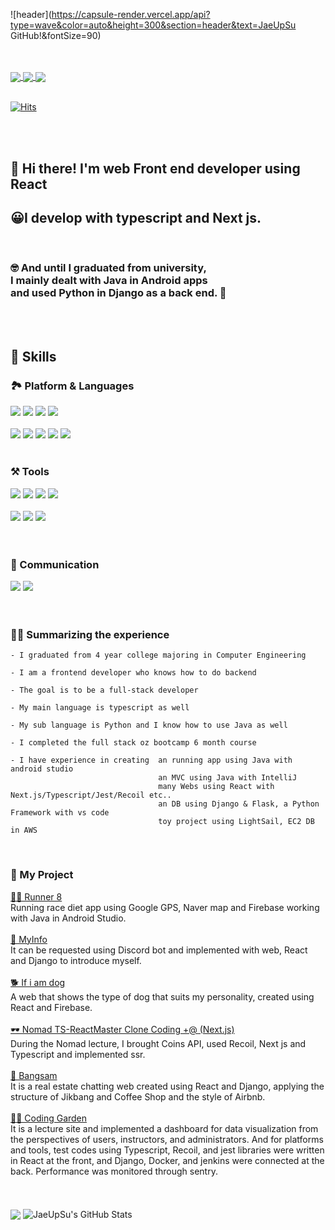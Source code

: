 
![header](https://capsule-render.vercel.app/api?type=wave&color=auto&height=300&section=header&text=JaeUpSu GitHub!&fontSize=90)

<br/>
<br/>

<div style={{display: "flex"}}>
    <a href="https://velog.io/@hugh0223"> 
        <img align="center" src="https://img.shields.io/badge/Blog-20C997?style=flat-square&logo=Velog&logoColor=white"/>
    </a>
    <a href="https://www.linkedin.com/in/%ED%98%84%EC%88%98-%EA%B9%80-935955270/"> 
        <img align="center" src="https://img.shields.io/badge/HyeonsuKim-0A66C2?style=flat-square&logo=LinkedIn&logoColor=white"/>
    </a>
    <a href="mailto:hyeongs2323@gmail.com"> 
      <img align="center" src="https://img.shields.io/badge/hyeongs2323@gmail.com-EA4335?style=flat-square&logo=Gmail&logoColor=white"/>
    </a>
</div>

<br/>

[![Hits](https://hits.seeyoufarm.com/api/count/incr/badge.svg?url=https%3A%2F%2Fgithub.com%2FJaeUpSu&count_bg=%2379C83D&title_bg=%23555555&icon=&icon_color=%23E7E7E7&title=hits&edge_flat=false)](https://hits.seeyoufarm.com)

<br/><br/>

<h2>
    👋 Hi there! I'm web Front end developer  using React 
</h2>
<h2>
    😀I develop with typescript and Next js.
</h2> <br/>

<h3>
🤓 And until I graduated from university, <br/>
I mainly dealt with Java in Android apps <br/>
and used Python in Django as a back end. 👏
</h2>
    
</h3>

<br/>

<br>



## 🦾 Skills

### 🏞️ Platform & Languages
<div style={{display: "flex"}}>
    <img src="https://img.shields.io/badge/Android-3DDC84?style=flat-square&logo=Android&logoColor=white"/>
    <img src="https://img.shields.io/badge/React-61DAFB?style=flat-square&logo=React&logoColor=black"/>
    <img src="https://img.shields.io/badge/Django-092E20?style=flat-square&logo=Django&logoColor=white"/>
    <img src="https://img.shields.io/badge/Next.js-000000?style=flat-square&logo=Next.js&logoColor=white"/>
</div>

<br/>

<div style={{display: "flex"}}>
    <img src="https://img.shields.io/badge/Python-3776AB?style=flat-square&logo=Python&logoColor=white"/>
    <img src="https://img.shields.io/badge/Java-1B3E52?style=flat-square&logo=Java&logoColor=white"/>
    <img src="https://img.shields.io/badge/Typescript-3178C6?style=flat-square&logo=Typescript&logoColor=white"/>
    <img src="https://img.shields.io/badge/HTML5-E34F26?style=flat-square&logo=HTML5&logoColor=white"/>
    <img src="https://img.shields.io/badge/Sass-CC6699?style=flat-square&logo=Sass&logoColor=white"/>
</div>

<br/>

### ⚒️ Tools
<div style={{display: "flex"}}>
    <img src="https://img.shields.io/badge/React_Query-FF4154?style=flat-square&logo=React-Query&logoColor=white"/>
    <img src="https://img.shields.io/badge/React_Hook_Form-EC5900?style=flat-square&logo=React_Hook_Form&logoColor=white"/>
    <img src="https://img.shields.io/badge/Recoil-764ABC?style=flat-square&logo=Recoil&logoColor=white"/>  
    <img src="https://img.shields.io/badge/Jest-C21325?style=flat-square&logo=Jest&logoColor=white"/>    
</div>

<br/>

<div style={{display: "flex"}}>
    <img src="https://img.shields.io/badge/GitHub-181717?style=flat-square&logo=GitHub&logoColor=white"/>
    <img src="https://img.shields.io/badge/Firebase-FFCA28?style=flat-square&logo=Firebase&logoColor=black"/>
    <img src="https://img.shields.io/badge/Sentry-362D59?style=flat-square&logo=Sentry&logoColor=white"/>  
</div>
<br/>
<br/>

### 📢 Communication
<div style={{display: "flex"}}>
    <img src="https://img.shields.io/badge/Discord-5865F2?style=flat-square&logo=Discord&logoColor=white"/>
    <img src="https://img.shields.io/badge/Slack-4A154B?style=flat-square&logo=Slack&logoColor=white"/>  
</div>

<br/>
<br/>

### 👨‍💻 Summarizing the experience

    - I graduated from 4 year college majoring in Computer Engineering
    
    - I am a frontend developer who knows how to do backend
    
    - The goal is to be a full-stack developer
    
    - My main language is typescript as well
    
    - My sub language is Python and I know how to use Java as well
    
    - I completed the full stack oz bootcamp 6 month course
    
    - I have experience in creating  an running app using Java with android studio
                                     an MVC using Java with IntelliJ 
                                     many Webs using React with Next.js/Typescript/Jest/Recoil etc..
                                     an DB using Django & Flask, a Python Framework with vs code
                                     toy project using LightSail, EC2 DB in AWS
    
<br/>

### 👏 My Project 
 
<div>
    <a color="black"  href="https://github.com/JaeUpSu/Runner-8">
       🏃‍♂️ Runner 8
    </a>
    <br/>
    Running race diet app using Google GPS, Naver map and Firebase working with Java in Android Studio.
        <br/>    <br/>
    <a color="black"  href="https://github.com/JaeUpSu/hscode_info">
       📰 MyInfo
    </a>
    <br/>
     It can be requested using Discord bot and implemented with web, React and Django to introduce myself.
        <br/>    <br/>
    <a color="black"  href="https://github.com/JaeUpSu/if-dog-tendency-test">
       🐕 If i am dog 
    </a>
    <br/>
    A web that shows the type of dog that suits my personality, created using React and Firebase.
            <br/>    <br/>
    <a color="black"  href="https://github.com/JaeUpSu/ts-react-master">
       🕶️ Nomad TS-ReactMaster Clone Coding +@ (Next.js)   
    </a>
    <br/>
    During the Nomad lecture, I brought Coins API, used Recoil, Next js and Typescript and implemented ssr.
        <br/>    <br/>
    <a color="black"  href="https://github.com/JaeUpSu/chatting_front">
       🏢 Bangsam 
    </a>
    <br/>
     It is a real estate chatting web created using React and Django, applying the structure of Jikbang and Coffee Shop and the style of Airbnb.
      <br/>    <br/>
    <a color="black"  href="https://github.com/JaeUpSu/front-CMGG-project">
       👨‍🏫 Coding Garden 
    </a>
     <br/> 
     It is a lecture site and implemented a dashboard for data visualization from the perspectives of users, instructors, and administrators. 
                And for platforms and tools, test codes using Typescript, Recoil, and jest libraries were written in React at the front, 
                and Django, Docker, and jenkins were connected at the back. Performance was monitored through sentry.
          <br/>    <br/>
</div>
    
<br/>
<br/>
<img align="center" src="https://github-readme-stats.vercel.app/api/top-langs/?username=JaeUpSu&layout=compact&theme=tokyonight" />
<img align="center" src="https://github-readme-stats.vercel.app/api?username=JaeUpSu&show_icons=true&theme=tokyonight&line_height=27&count_private=true" alt="JaeUpSu's GitHub Stats" />


